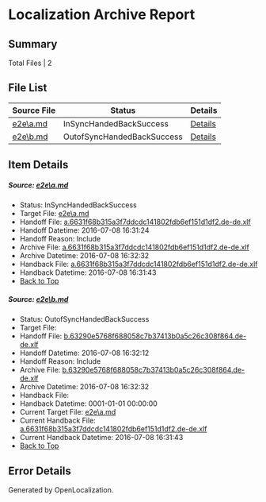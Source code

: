 # <a name='report-top'></a> Localization Archive Report

## Summary
 Total Files | 2

## File List
 Source File | Status | Details 
 ----------- | ------ | ------- 
 [e2e\a.md](https://github.com/OpenLocalizationTestOrg/oltest/blob/cc43bdb9f260c6f3d2ddd1daa42aa2fa14a9f6a1/e2e/a.md) | InSyncHandedBackSuccess | [Details](#801745431bbf28411933cc1f048ef10977904bae1)
 [e2e\b.md](https://github.com/OpenLocalizationTestOrg/oltest/blob/4b245811bf1e44e6d2f00edc5bacd38604e06b41/e2e/b.md) | OutofSyncHandedBackSuccess | [Details](#c6c351ed914701350b822d93bacb635087cb522a2)

## Item Details
##### <a name='801745431bbf28411933cc1f048ef10977904bae1'></a> Source: [e2e\a.md](https://github.com/OpenLocalizationTestOrg/oltest/blob/cc43bdb9f260c6f3d2ddd1daa42aa2fa14a9f6a1/e2e/a.md)
* Status: InSyncHandedBackSuccess
* Target File: [e2e\a.md](https://github.com/OpenLocalizationTestOrg/oltest-dede-fly/blob/b4047efec33dab41b9a404d8d019904c53d40b84/e2e/a.md)
* Handoff File: [a.6631f68b315a3f7ddcdc141802fdb6ef151d1df2.de-de.xlf](https://github.com/OpenLocalizationTestOrg/olhandoff-e2e/blob/bf0b6dbdbb2047f5e2c11b18834fc62165096124/ol-handoff/OpenLocalizationTestOrg/oltest-dede-fly/ci/ht/a.6631f68b315a3f7ddcdc141802fdb6ef151d1df2.de-de.xlf)
* Handoff Datetime: 2016-07-08 16:31:24
* Handoff Reason: Include
* Archive File: [a.6631f68b315a3f7ddcdc141802fdb6ef151d1df2.de-de.xlf](https://github.com/OpenLocalizationTestOrg/olhandoff-e2e/blob/807be77c32d14b0ded353c7818b5367d0b2625c3/ol-archive/OpenLocalizationTestOrg/oltest-dede-fly/ci/ht/a.6631f68b315a3f7ddcdc141802fdb6ef151d1df2.de-de.xlf)
* Archive Datetime: 2016-07-08 16:32:32
* Handback File: [a.6631f68b315a3f7ddcdc141802fdb6ef151d1df2.de-de.xlf](https://github.com/OpenLocalizationTestOrg/olhandback-e2e/blob/781ca9365d3cf28d321bc49984d41f66283c1c72/ol-handback/OpenLocalizationTestOrg/oltest-dede-fly/ci/ht/a.6631f68b315a3f7ddcdc141802fdb6ef151d1df2.de-de.xlf)
* Handback Datetime: 2016-07-08 16:31:43
* [Back to Top](#report-top)

##### <a name='c6c351ed914701350b822d93bacb635087cb522a2'></a> Source: [e2e\b.md](https://github.com/OpenLocalizationTestOrg/oltest/blob/4b245811bf1e44e6d2f00edc5bacd38604e06b41/e2e/b.md)
* Status: OutofSyncHandedBackSuccess
* Target File: 
* Handoff File: [b.63290e5768f688058c7b37413b0a5c26c308f864.de-de.xlf](https://github.com/OpenLocalizationTestOrg/olhandoff-e2e/blob/38575ab6475706c9f1e8fda97a8e992ee99b4a85/ol-handoff/OpenLocalizationTestOrg/oltest-dede-fly/ci/ht/b.63290e5768f688058c7b37413b0a5c26c308f864.de-de.xlf)
* Handoff Datetime: 2016-07-08 16:32:12
* Handoff Reason: Include
* Archive File: [b.63290e5768f688058c7b37413b0a5c26c308f864.de-de.xlf](https://github.com/OpenLocalizationTestOrg/olhandoff-e2e/blob/807be77c32d14b0ded353c7818b5367d0b2625c3/ol-archive/OpenLocalizationTestOrg/oltest-dede-fly/ci/ht/b.63290e5768f688058c7b37413b0a5c26c308f864.de-de.xlf)
* Archive Datetime: 2016-07-08 16:32:32
* Handback File: 
* Handback Datetime: 0001-01-01 00:00:00
* Current Target File: [e2e\a.md](https://github.com/OpenLocalizationTestOrg/oltest-dede-fly/blob/b4047efec33dab41b9a404d8d019904c53d40b84/e2e/a.md)
* Current Handback File: [a.6631f68b315a3f7ddcdc141802fdb6ef151d1df2.de-de.xlf](https://github.com/OpenLocalizationTestOrg/olhandback-e2e/blob/781ca9365d3cf28d321bc49984d41f66283c1c72/ol-handback/OpenLocalizationTestOrg/oltest-dede-fly/ci/ht/a.6631f68b315a3f7ddcdc141802fdb6ef151d1df2.de-de.xlf)
* Current Handback Datetime: 2016-07-08 16:31:43
* [Back to Top](#report-top)


## Error Details

Generated by OpenLocalization.
